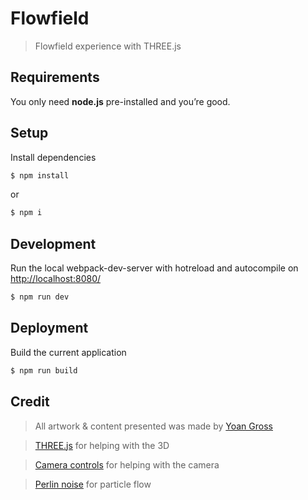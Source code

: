 Flowfield
===========

> Flowfield experience with THREE.js

## Requirements
You only need <b>node.js</b> pre-installed and you’re good. 

## Setup
Install dependencies
```sh
$ npm install
```
or 
```sh
$ npm i
```

## Development
Run the local webpack-dev-server with hotreload and autocompile on [http://localhost:8080/](http://localhost:8080/)
```sh
$ npm run dev
```

## Deployment
Build the current application
```sh
$ npm run build
```

## Credit  
> All artwork & content presented was made by [Yoan Gross](https://www.instagram.com/yoan_gross/)

>[THREE.js](https://threejs.org/) for helping with the 3D

>[Camera controls](https://www.npmjs.com/package/camera-controls) for helping with the camera

>[Perlin noise](https://codepen.io/EastingAndNorthing/pen/aBPPyw) for particle flow
